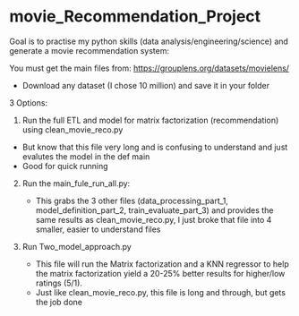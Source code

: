 # movie_Recommendation_Project
Goal is to practise my python skills (data analysis/engineering/science) and generate a movie recommendation system:

You must get the main files from: https://grouplens.org/datasets/movielens/
  - Download any dataset (I chose 10 million) and save it in your folder

3 Options:

1. Run the full ETL and model for matrix factorization (recommendation) using clean_movie_reco.py
  - But know that this file very long and is confusing to understand and just evalutes the model in the def main
  - Good for quick running

2. Run the main_fule_run_all.py:
   - This grabs the 3 other files (data_processing_part_1, model_definition_part_2, train_evaluate_part_3) and provides   the same results as clean_movie_reco.py, I just broke that file into 4 smaller, easier to understand files
  
3. Run Two_model_approach.py
   - This file will run the Matrix factorization and  a KNN regressor to help the matrix factorization yield a 20-25% better results for higher/low ratings (5/1).
   - Just like clean_movie_reco.py, this file is long and through, but gets the job done
  

